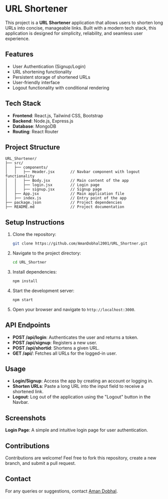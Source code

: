 # URL Shortener

This project is a **URL Shortener** application that allows users to shorten long URLs into concise, manageable links. Built with a modern tech stack, this application is designed for simplicity, reliability, and seamless user experience.

## Features
- User Authentication (Signup/Login)
- URL shortening functionality
- Persistent storage of shortened URLs
- User-friendly interface
- Logout functionality with conditional rendering

## Tech Stack
- **Frontend**: React.js, Tailwind CSS, Bootstrap
- **Backend**: Node.js, Express.js
- **Database**: MongoDB
- **Routing**: React Router

## Project Structure
```
URL_Shortener/
├── src/
│   ├── components/
│   │   ├── Header.jsx       // Navbar component with logout functionality
│   │   ├── Body.jsx         // Main content of the app
│   │   ├── login.jsx        // Login page
│   │   ├── signup.jsx       // Signup page
│   ├── App.jsx              // Main application file
│   ├── index.js             // Entry point of the app
├── package.json             // Project dependencies
├── README.md                // Project documentation
```

## Setup Instructions
1. Clone the repository:
   ```bash
   git clone https://github.com/AmanDobhal2001/URL_Shortner.git
   ```
2. Navigate to the project directory:
   ```bash
   cd URL_Shortner
   ```
3. Install dependencies:
   ```bash
   npm install
   ```
4. Start the development server:
   ```bash
   npm start
   ```
5. Open your browser and navigate to `http://localhost:3000`.

## API Endpoints
- **POST /api/login**: Authenticates the user and returns a token.
- **POST /api/signup**: Registers a new user.
- **POST /api/shortid**: Shortens a given URL.
- **GET /api/**: Fetches all URLs for the logged-in user.

## Usage
- **Login/Signup**: Access the app by creating an account or logging in.
- **Shorten URLs**: Paste a long URL into the input field to receive a shortened link.
- **Logout**: Log out of the application using the "Logout" button in the Navbar.

## Screenshots
  **Login Page**:
   A simple and intuitive login page for user authentication.


## Contributions
Contributions are welcome! Feel free to fork this repository, create a new branch, and submit a pull request.

## Contact
For any queries or suggestions, contact [Aman Dobhal](https://github.com/AmanDobhal2001).
